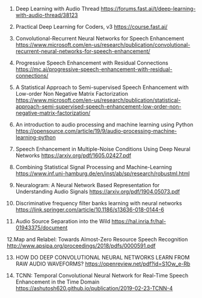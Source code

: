 1. Deep Learning with Audio Thread
https://forums.fast.ai/t/deep-learning-with-audio-thread/38123

2. Practical Deep Learning for Coders, v3
https://course.fast.ai/

3. Convolutional-Recurrent Neural Networks for Speech Enhancement
https://www.microsoft.com/en-us/research/publication/convolutional-recurrent-neural-networks-for-speech-enhancement/

4. Progressive Speech Enhancement with Residual Connections
https://mc.ai/progressive-speech-enhancement-with-residual-connections/

5. A Statistical Approach to Semi-supervised Speech Enhancement with Low-order Non Negative Matrix Factorization
https://www.microsoft.com/en-us/research/publication/statistical-approach-semi-supervised-speech-enhancement-low-order-non-negative-matrix-factorization/

6. An introduction to audio processing and machine learning using Python
https://opensource.com/article/19/9/audio-processing-machine-learning-python

7. Speech Enhancement in Multiple-Noise Conditions Using Deep Neural Networks
https://arxiv.org/pdf/1605.02427.pdf

8. Combining Statistical Signal Processing and Machine-Learning
https://www.inf.uni-hamburg.de/en/inst/ab/sp/research/robustml.html

9. Neuralogram: A Neural Network Based Representation for Understanding Audio Signals
https://arxiv.org/pdf/1904.05073.pdf

10. Discriminative frequency filter banks learning with neural networks
https://link.springer.com/article/10.1186/s13636-018-0144-6 

11. Audio Source Separation into the Wild
https://hal.inria.fr/hal-01943375/document  

12.Map and Relabel: Towards Almost-Zero Resource Speech Recognition
http://www.apsipa.org/proceedings/2018/pdfs/0000591.pdf

13. HOW DO DEEP CONVOLUTIONAL NEURAL NETWORKS LEARN FROM RAW AUDIO WAVEFORMS?
https://openreview.net/pdf?id=S1Ow_e-Rb

14. TCNN: Temporal Convolutional Neural Network for Real-Time Speech Enhancement in the Time Domain
https://ashutosh620.github.io/publication/2019-02-23-TCNN-4  






